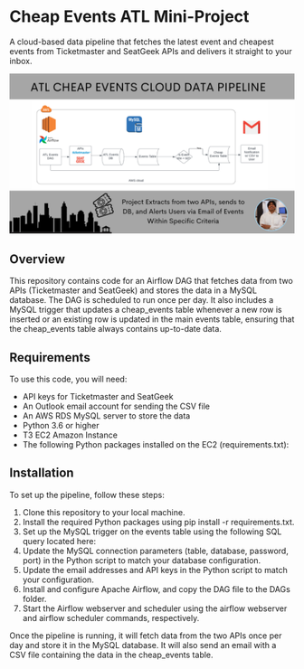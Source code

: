 <html>
<head>
</head>
<body>
	<h1>Cheap Events ATL Mini-Project</h1>
	<p>A cloud-based data pipeline that fetches the latest event and cheapest events from Ticketmaster and SeatGeek APIs and delivers it straight to your inbox.</p>
	<img src="https://github.com/dsilverio123/Cheap-Events-ATL/blob/main/Data%20Pipeline%20ATL.png?raw=true" alt="Data Pipeline ATL">
	<h2>Overview</h2>
	<p>This repository contains code for an Airflow DAG that fetches data from two APIs (Ticketmaster and SeatGeek) and stores the data in a MySQL database. The DAG is scheduled to run once per day. It also includes a MySQL trigger that updates a cheap_events table whenever a new row is inserted or an existing row is updated in the main events table, ensuring that the cheap_events table always contains up-to-date data.</p>
	<h2>Requirements</h2>
	<p>To use this code, you will need:</p>
	<ul>
		<li>API keys for Ticketmaster and SeatGeek</li>
		<li>An Outlook email account for sending the CSV file</li>
		<li>An AWS RDS MySQL server to store the data</li>
		<li>Python 3.6 or higher</li>
		<li>T3 EC2 Amazon Instance</li>
		<li>The following Python packages installed on the EC2 (requirements.txt):</li>
	</ul>
	<h2>Installation</h2>
	<p>To set up the pipeline, follow these steps:</p>
	<ol>
		<li>Clone this repository to your local machine.</li>
		<li>Install the required Python packages using pip install -r requirements.txt.</li>
		<li>Set up the MySQL trigger on the events table using the following SQL query located here: </li>
		<li>Update the MySQL connection parameters (table, database, password, port) in the Python script to match your database configuration.</li>
		<li>Update the email addresses and API keys in the Python script to match your configuration.</li>
		<li>Install and configure Apache Airflow, and copy the DAG file to the DAGs folder.</li>
		<li>Start the Airflow webserver and scheduler using the airflow webserver and airflow scheduler commands, respectively.</li>
	</ol>
	<p>Once the pipeline is running, it will fetch data from the two APIs once per day and store it in the MySQL database. It will also send an email with a CSV file containing the data in the cheap_events table.</p>
</body>
</html>


